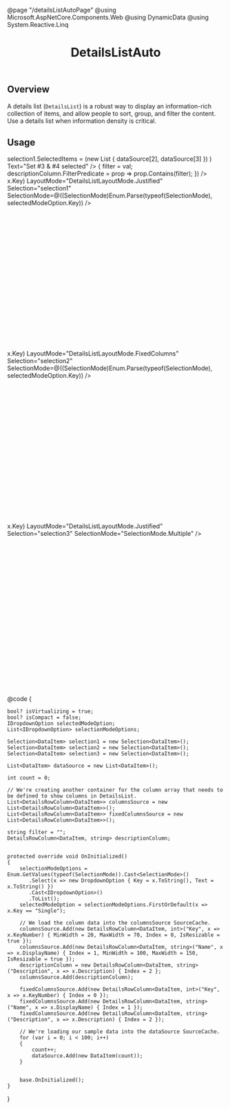 ﻿@page "/detailsListAutoPage"
@using Microsoft.AspNetCore.Components.Web
@using DynamicData
@using System.Reactive.Linq

<header class="root">
    <h1 class="title">DetailsListAuto</h1>
</header>
<div class="section" style="transition-delay: 0s;">
    <div id="overview" tabindex="-1">
        <h2 class="subHeading hiddenContent">Overview</h2>
    </div>
    <div class="content">
        <div class="ms-Markdown">
            <p>
                A details list (<code>DetailsList</code>) is a robust way to display an information-rich collection of items, and allow people to sort, group, and filter the content. Use a details list when information density is critical.
            </p>
        </div>
    </div>
</div>
<div class="section" style="transition-delay: 0s;">
    <div id="overview" tabindex="-1">
        <h2 class="subHeading">Usage</h2>
    </div>
    <div>
        <div class="subSection">
            <Demo MetadataPath="DetailsListAutoPage" Key="0" Header="DetailsListAuto with many options">
                <Stack Horizontal="true" Tokens="new StackTokens { ChildrenGap = new double[] { 10.0 } }">
                    <Toggle Label="IsVirtualizing" OnText="true" OffText="false" @bind-Checked="isVirtualizing" />
                    <Toggle Label="IsCompact" OnText="true" OffText="false" @bind-Checked="isCompact" />
                    <Dropdown ItemsSource=@selectionModeOptions
                              @bind-SelectedOption=selectedModeOption
                              Style="max-width:300px;">
                    </Dropdown>
                    <DefaultButton OnClick=@(arg => selection1.SelectedItems = (new List<DataItem> { dataSource[2], dataSource[3] }) ) Text="Set #3 & #4 selected" />
                </Stack>
                <TextField Label="Filter Description"
                           Value=@filter
                           OnInput=@(val => { filter = val; descriptionColumn.FilterPredicate = prop => prop.Contains(filter); }) />
                <div data-is-scrollable="true" style="height:400px;overflow-y:auto;">
                    <DetailsListAuto ItemsSource="dataSource"
                                     IsVirtualizing="@isVirtualizing.GetValueOrDefault()"
                                     TItem="DataItem"
                                     Compact="@isCompact.GetValueOrDefault()"
                                     Columns="columnsSource"
                                     GetKey=@(x=>x.Key)
                                     LayoutMode="DetailsListLayoutMode.Justified"
                                     Selection="selection1"
                                     SelectionMode=@((SelectionMode)Enum.Parse(typeof(SelectionMode), selectedModeOption.Key)) />
                </div>
            </Demo>
        </div>
        <div class="subSection">
            <Demo MetadataPath="DetailsListAutoPage" Key="1" Header="DetailsListAuto with Fixed Columns">
                <div data-is-scrollable="true" style="height:400px;overflow-y:auto;">
                    <DetailsListAuto ItemsSource="dataSource"
                                     IsVirtualizing="true"
                                     Compact="true"
                                     Columns="fixedColumnsSource"
                                     GetKey=@(x=>x.Key)
                                     LayoutMode="DetailsListLayoutMode.FixedColumns"
                                     Selection="selection2"
                                     SelectionMode=@((SelectionMode)Enum.Parse(typeof(SelectionMode), selectedModeOption.Key)) />
                </div>
            </Demo>
        </div>
        <div class="subSection">
            <Demo MetadataPath="DetailsListAutoPage" Key="2" Header="DetailsListAuto with MarqueeSelection">
                <div data-is-scrollable="true" style="height:400px;overflow-y:auto;">
                    <MarqueeSelection Selection=@selection3>
                        <DetailsListAuto ItemsSource="dataSource"
                                         IsVirtualizing="true"
                                         Compact="true"
                                         Columns="columnsSource"
                                         GetKey=@(x=>x.Key)
                                         LayoutMode="DetailsListLayoutMode.Justified"
                                         Selection="selection3"
                                         SelectionMode="SelectionMode.Multiple" />
                    </MarqueeSelection>
                </div>
            </Demo>
        </div>
    </div>
</div>
@code {

    bool? isVirtualizing = true;
    bool? isCompact = false;
    IDropdownOption selectedModeOption;
    List<IDropdownOption> selectionModeOptions;

    Selection<DataItem> selection1 = new Selection<DataItem>();
    Selection<DataItem> selection2 = new Selection<DataItem>();
    Selection<DataItem> selection3 = new Selection<DataItem>();

    List<DataItem> dataSource = new List<DataItem>();

    int count = 0;

    // We're creating another container for the column array that needs to be defined to show columns in DetailsList.
    List<DetailsRowColumn<DataItem>> columnsSource = new List<DetailsRowColumn<DataItem>>();
    List<DetailsRowColumn<DataItem>> fixedColumnsSource = new List<DetailsRowColumn<DataItem>>();

    string filter = "";
    DetailsRowColumn<DataItem, string> descriptionColumn;


    protected override void OnInitialized()
    {
        selectionModeOptions = Enum.GetValues(typeof(SelectionMode)).Cast<SelectionMode>()
           .Select(x => new DropdownOption { Key = x.ToString(), Text = x.ToString() })
           .Cast<IDropdownOption>()
           .ToList();
        selectedModeOption = selectionModeOptions.FirstOrDefault(x => x.Key == "Single");

        // We load the column data into the columnsSource SourceCache.
        columnsSource.Add(new DetailsRowColumn<DataItem, int>("Key", x => x.KeyNumber) { MinWidth = 20, MaxWidth = 70, Index = 0, IsResizable = true });
        columnsSource.Add(new DetailsRowColumn<DataItem, string>("Name", x => x.DisplayName) { Index = 1, MinWidth = 100, MaxWidth = 150, IsResizable = true });
        descriptionColumn = new DetailsRowColumn<DataItem, string>("Description", x => x.Description) { Index = 2 };
        columnsSource.Add(descriptionColumn);

        fixedColumnsSource.Add(new DetailsRowColumn<DataItem, int>("Key", x => x.KeyNumber) { Index = 0 });
        fixedColumnsSource.Add(new DetailsRowColumn<DataItem, string>("Name", x => x.DisplayName) { Index = 1 });
        fixedColumnsSource.Add(new DetailsRowColumn<DataItem, string>("Description", x => x.Description) { Index = 2 });

        // We're loading our sample data into the dataSource SourceCache.
        for (var i = 0; i < 100; i++)
        {
            count++;
            dataSource.Add(new DataItem(count));
        }


        base.OnInitialized();
    }




}